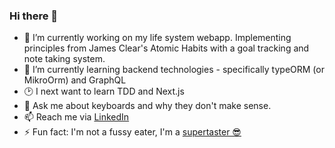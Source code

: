 ### Hi there 👋

- 🔭 I’m currently working on my life system webapp. Implementing principles from James Clear's Atomic Habits with a goal tracking and note taking system.
- 🌱 I’m currently learning backend technologies - specifically typeORM (or MikroOrm) and GraphQL
- 🕑 I next want to learn TDD and Next.js
- 💬 Ask me about keyboards and why they don't make sense.
- 📫 Reach me via [LinkedIn](https://www.linkedin.com/in/michael-murray-80b876136/)
- ⚡ Fun fact: I'm not a fussy eater, I'm a [supertaster 😎](https://en.wikipedia.org/wiki/Supertaster)
